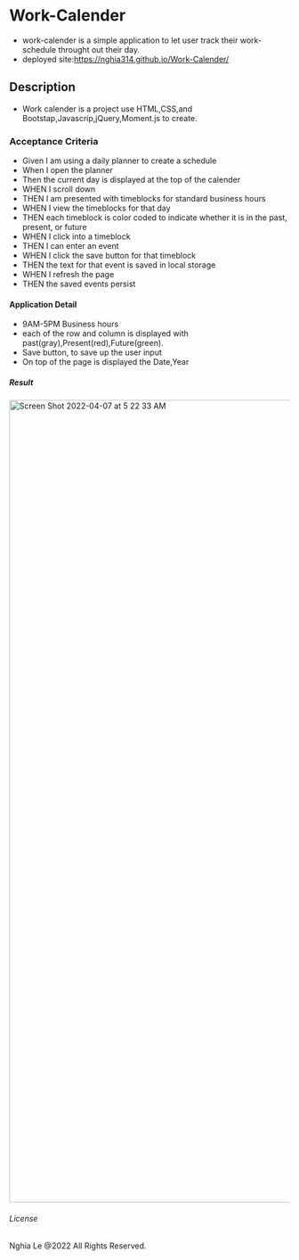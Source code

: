 # Work-Calender
- work-calender is a simple application to let user track their work-schedule throught out their day.
- deployed site:https://nghia314.github.io/Work-Calender/
## Description
- Work calender is a project use HTML,CSS,and Bootstap,Javascrip,jQuery,Moment.js to create.
### Acceptance Criteria
- Given I am using a daily planner to create a schedule 
- When I open the planner 
- Then the current day is displayed at the top of the calender
- WHEN I scroll down
- THEN I am presented with timeblocks for standard business hours
- WHEN I view the timeblocks for that day
- THEN each timeblock is color coded to indicate whether it is in the past, present, or future
- WHEN I click into a timeblock
- THEN I can enter an event
- WHEN I click the save button for that timeblock
- THEN the text for that event is saved in local storage
- WHEN I refresh the page
- THEN the saved events persist
#### Application Detail
- 9AM-5PM Business hours
- each of the row and column is displayed with past(gray),Present(red),Future(green).
- Save button, to save up the user input
- On top of the page is displayed the Date,Year
##### Result
<img width="1440" alt="Screen Shot 2022-04-07 at 5 22 33 AM" src="https://user-images.githubusercontent.com/100381618/162197722-ca48c72b-59ef-41a8-b076-268451779b7b.png">

###### License
Nghia Le @2022 All Rights Reserved.
